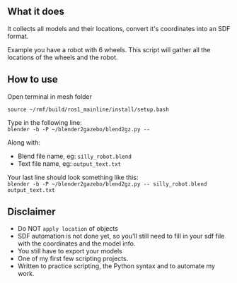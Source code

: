 ## What it does

It collects all models and their locations, convert it's coordinates into an SDF format.

Example you have a robot with 6 wheels.
This script will gather all the locations of the wheels and the robot.

## How to use

Open terminal in mesh folder

```
source ~/rmf/build/ros1_mainline/install/setup.bash
```

Type in the following line:  
`blender -b -P ~/blender2gazebo/blend2gz.py --  `

Along with:

* Blend file name, eg: `silly_robot.blend`
* Text file name, eg: `output_text.txt`

Your last line should look something like this:  
`blender -b -P ~/blender2gazebo/blend2gz.py -- silly_robot.blend output_text.txt`

## Disclaimer

* Do NOT `apply location` of objects
* SDF automation is not done yet, so you'll still need to fill in your sdf file with the coordinates and the model info.
* You still have to export your models
* One of my first few scripting projects.
* Written to practice scripting, the Python syntax and to automate my work.
